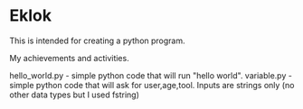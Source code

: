 # Eklok

This is intended for creating a python program. 

My achievements and activities. 

hello_world.py - simple python code that will run "hello world".
variable.py - simple python code that will ask for user,age,tool. Inputs are strings only (no other data types but I used fstring)
